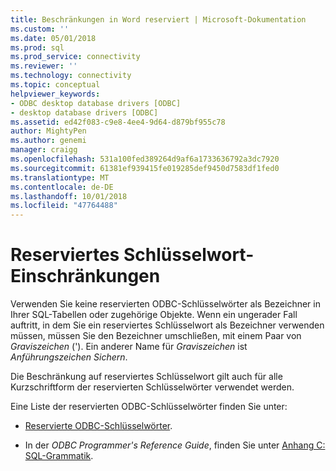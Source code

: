 ```yaml
---
title: Beschränkungen in Word reserviert | Microsoft-Dokumentation
ms.custom: ''
ms.date: 05/01/2018
ms.prod: sql
ms.prod_service: connectivity
ms.reviewer: ''
ms.technology: connectivity
ms.topic: conceptual
helpviewer_keywords:
- ODBC desktop database drivers [ODBC]
- desktop database drivers [ODBC]
ms.assetid: ed42f083-c9e8-4ee4-9d64-d879bf955c78
author: MightyPen
ms.author: genemi
manager: craigg
ms.openlocfilehash: 531a100fed389264d9af6a1733636792a3dc7920
ms.sourcegitcommit: 61381ef939415fe019285def9450d7583df1fed0
ms.translationtype: MT
ms.contentlocale: de-DE
ms.lasthandoff: 10/01/2018
ms.locfileid: "47764488"
---
```

# <a name="reserved-keyword-limitations"></a>Reserviertes Schlüsselwort-Einschränkungen

Verwenden Sie keine reservierten ODBC-Schlüsselwörter als Bezeichner in Ihrer SQL-Tabellen oder zugehörige Objekte. Wenn ein ungerader Fall auftritt, in dem Sie ein reserviertes Schlüsselwort als Bezeichner verwenden müssen, müssen Sie den Bezeichner umschließen, mit einem Paar von *Graviszeichen* ('). Ein anderer Name für *Graviszeichen* ist *Anführungszeichen Sichern*.

Die Beschränkung auf reserviertes Schlüsselwort gilt auch für alle Kurzschriftform der reservierten Schlüsselwörter verwendet werden.

Eine Liste der reservierten ODBC-Schlüsselwörter finden Sie unter:

- [Reservierte ODBC-Schlüsselwörter](https://docs.microsoft.com/sql/odbc/reference/appendixes/reserved-keywords).

- In der *ODBC Programmer's Reference Guide*, finden Sie unter [Anhang C: SQL-Grammatik](https://docs.microsoft.com/sql/odbc/reference/appendixes/appendix-c-sql-grammar).

